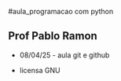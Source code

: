 #aula_programacao com python
## Prof Pablo Ramon

 - 08/04/25 - aula git e github

  - licensa GNU

